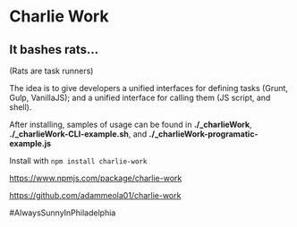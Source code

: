 # Charlie Work

## It bashes rats...

(Rats are task runners)



The idea is to give developers a unified interfaces for defining tasks (Grunt, Gulp, VanillaJS); and a unified interface for calling them (JS script, and shell).


After installing, samples of usage can be found in **./_charlieWork**, **./_charlieWork-CLI-example.sh**, and **./_charlieWork-programatic-example.js**


Install with `npm install charlie-work`




https://www.npmjs.com/package/charlie-work



https://github.com/adammeola01/charlie-work



&#35;AlwaysSunnyInPhiladelphia
